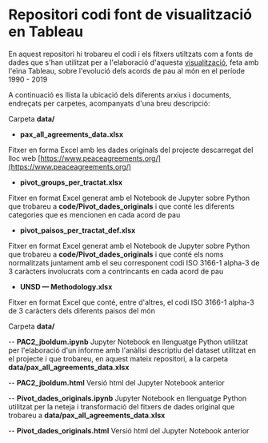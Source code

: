 # Repositori codi font de visualització en Tableau

En aquest repositori hi trobareu el codi i els fitxers utiltzats com a fonts de  dades que s'han utilitzat per a l'elaboració d'aquesta [visualització](https://public.tableau.com/views/PeaceAgreementsUOC2020_public/story_main2?:display_count=y&:origin=viz_share_link), feta amb l'eïna Tableau, sobre l'evolució dels acords de pau al món en el període 1990 - 2019 

A continuació es llista la ubicació dels diferents arxius i documents, endreçats per carpetes, acompanyats d'una breu descripció:

Carpeta **data/**

- **pax_all_agreements_data.xlsx**

Fitxer en forma Excel amb les dades originals del projecte descarregat del lloc web [https://www.peaceagreements.org/](https://www.peaceagreements.org/)

- **pivot_groups_per_tractat.xlsx**

Fitxer en format Excel generat amb el Notebook de Jupyter sobre Python que trobareu a **code/Pivot_dades_originals** i que conté les diferents categories que es mencionen en cada acord de pau

- **pivot_paisos_per_tractat_def.xlsx**

Fitxer en format Excel generat amb el Notebook de Jupyter sobre Python que trobareu a **code/Pivot_dades_originals** i que conté els noms normalitzats juntament amb el seu corresponent codi ISO 3166-1 alpha-3 de 3 caràcters involucrats com a contrincants en cada acord de pau

- **UNSD — Methodology.xlsx**

Fitxer en format Excel que conté, entre d'altres, el codi ISO 3166-1 alpha-3 de 3 caràcters dels diferents paisos del món

Carpeta **data/**

 -- **PAC2_jboldum.ipynb**
Jupyter Notebook en llenguatge Python utilitzat per l'elaboració d'un informe amb l'anàlisi descriptiu del dataset utilitzat en el projecte i que trobareu, en aquest mateix repositori, a la carpeta **data/pax_all_agreements_data.xlsx** 
 
 -- **PAC2_jboldum.html**
 Versió html del Jupyter Notebook anterior
 
 -- **Pivot_dades_originals.ipynb**
Jupyter Notebook en llenguatge Python utilitzat per la neteja i transformació del fitxers de dades original que trobareu a **data/pax_all_agreements_data.xlsx**  
 
 -- **Pivot_dades_originals.html**
 Versió html del Jupyter Notebook anterior
 
  

 
